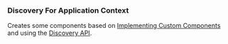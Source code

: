 ### Discovery For Application Context

Creates some components based on [Implementing Custom Components](https://github.com/mediascape/application-context/tree/master/API#implementing-custom-components) and using the [Discovery API](https://github.com/mediascape/discovery-self/tree/master/API).
